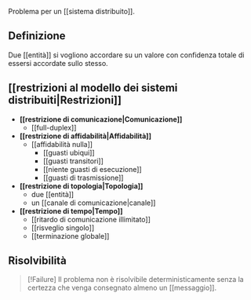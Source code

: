 Problema per un [[sistema distribuito]].

## Definizione

Due [[entità]] si vogliono accordare su un valore con confidenza totale di essersi accordate sullo stesso.

## [[restrizioni al modello dei sistemi distribuiti|Restrizioni]]

- **[[restrizione di comunicazione|Comunicazione]]**
	- [[full-duplex]]
- **[[restrizione di affidabilità|Affidabilità]]**
	- [[affidabilità nulla]]
		- [[guasti ubiqui]]
		- [[guasti transitori]]
		- [[niente guasti di esecuzione]]
		- [[guasti di trasmissione]]
- **[[restrizione di topologia|Topologia]]**
	- due [[entità]]
	- un [[canale di comunicazione|canale]]
- **[[restrizione di tempo|Tempo]]**
	- [[ritardo di comunicazione illimitato]]
	- [[risveglio singolo]]
	- [[terminazione globale]]

## Risolvibilità

> [!Failure]
> Il problema non è risolvibile deterministicamente senza la certezza che venga consegnato almeno un [[messaggio]].


